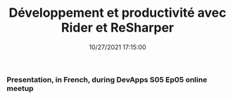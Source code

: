 ﻿---
title: 'Développement et productivité avec Rider et ReSharper'
permalink: /presentations/2021/10/27/presentation-dapr-distributed-application-runtime-dotnet-sdk/
date: 10/27/2021 17:15:00
tags: [.NET, Rider, ReSharper, Devx]
excerpt: Presentation, in French, during DevApps S05 Ep05 online meetup
---
### Presentation, in French, during DevApps S05 Ep05 online meetup

<?# Plyr video=yMHfZhvJS0o start=893 /?> 
